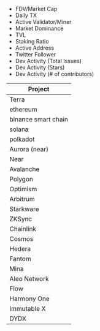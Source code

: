 * FDV/Market Cap
* Daily TX
* Active Validator/Miner	
* Market Dominance	
* TVL	
* Staking Ratio	
* Active Address	
* Twitter Follower	
* Dev Activity (Total Issues)	
* Dev Activity (Stars)	
* Dev Activity (# of contributors)







| Project             |
| ------------------- |
| Terra               |
| ethereum            |
| binance smart chain |
| solana              |
| polkadot            |
| Aurora (near)       |
| Near                |
| Avalanche           |
| Polygon             |
| Optimism            |
| Arbitrum            |
| Starkware           |
| ZKSync              |
| Chainlink           |
| Cosmos              |
| Hedera              |
| Fantom              |
| Mina                |
| Aleo Network        |
| Flow                |
| Harmony One         |
| Immutable X         |
| DYDX                |
